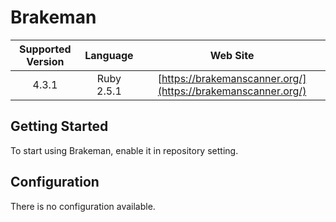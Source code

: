 # Brakeman

| Supported Version | Language | Web Site |
|:--:|:--:|:--:|
| 4.3.1 | Ruby 2.5.1 | [https://brakemanscanner.org/](https://brakemanscanner.org/) |

## Getting Started

To start using Brakeman, enable it in repository setting.

## Configuration

There is no configuration available.

